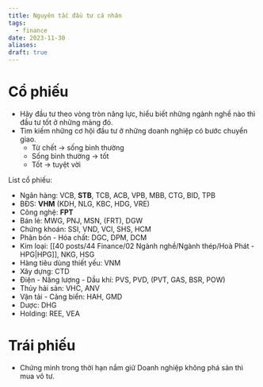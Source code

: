 ```yaml
---
title: Nguyên tắc đầu tư cá nhân
tags:
  - finance
date: 2023-11-30
aliases: 
draft: true
---
```


# Cổ phiếu
- Hãy đầu tư theo vòng tròn năng lực, hiểu biết những ngành nghề nào thì đầu tư tốt ở những mảng đó. 
- Tìm kiếm những cơ hội đầu tư ở những doanh nghiệp có bước chuyển giao.
	- Từ chết -> sống bình thường
	- Sống bình thường -> tốt
	- Tốt -> tuyệt vời



List cổ phiếu:
- Ngân hàng: VCB, **STB**, TCB, ACB, VPB, MBB, CTG, BID, TPB
- BĐS: **VHM** (KDH, NLG, KBC, HDG, VRE)
- Công nghệ: **FPT**
- Bán lẻ: MWG, PNJ, MSN, (FRT), DGW
- Chứng khoán: SSI, VND, VCI, SHS, HCM
- Phân bón - Hóa chất: DGC, DPM, DCM
- Kim loại: [[40 posts/44 Finance/02 Ngành nghề/Ngành thép/Hoà Phát - HPG|HPG]], NKG, HSG
- Hàng tiêu dùng thiết yếu: VNM
- Xây dựng: CTD
- Điện - Năng lượng - Dầu khí: PVS, PVD, (PVT, GAS, BSR, POW)
- Thủy hải sản: VHC, ANV
- Vận tải - Cảng biển: HAH, GMD
- Dược: DHG
- Holding: REE, VEA


# Trái phiếu
- Chứng minh trong thời hạn nắm giữ Doanh nghiệp không phá sản thì mua vô tư.